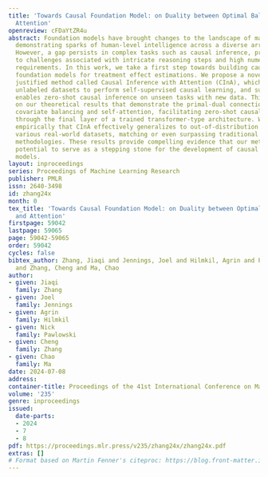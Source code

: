 ```yaml
---
title: 'Towards Causal Foundation Model: on Duality between Optimal Balancing and
  Attention'
openreview: cFDaYtZR4u
abstract: Foundation models have brought changes to the landscape of machine learning,
  demonstrating sparks of human-level intelligence across a diverse array of tasks.
  However, a gap persists in complex tasks such as causal inference, primarily due
  to challenges associated with intricate reasoning steps and high numerical precision
  requirements. In this work, we take a first step towards building causally-aware
  foundation models for treatment effect estimations. We propose a novel, theoretically
  justified method called Causal Inference with Attention (CInA), which utilizes multiple
  unlabeled datasets to perform self-supervised causal learning, and subsequently
  enables zero-shot causal inference on unseen tasks with new data. This is based
  on our theoretical results that demonstrate the primal-dual connection between optimal
  covariate balancing and self-attention, facilitating zero-shot causal inference
  through the final layer of a trained transformer-type architecture. We demonstrate
  empirically that CInA effectively generalizes to out-of-distribution datasets and
  various real-world datasets, matching or even surpassing traditional per-dataset
  methodologies. These results provide compelling evidence that our method has the
  potential to serve as a stepping stone for the development of causal foundation
  models.
layout: inproceedings
series: Proceedings of Machine Learning Research
publisher: PMLR
issn: 2640-3498
id: zhang24x
month: 0
tex_title: 'Towards Causal Foundation Model: on Duality between Optimal Balancing
  and Attention'
firstpage: 59042
lastpage: 59065
page: 59042-59065
order: 59042
cycles: false
bibtex_author: Zhang, Jiaqi and Jennings, Joel and Hilmkil, Agrin and Pawlowski, Nick
  and Zhang, Cheng and Ma, Chao
author:
- given: Jiaqi
  family: Zhang
- given: Joel
  family: Jennings
- given: Agrin
  family: Hilmkil
- given: Nick
  family: Pawlowski
- given: Cheng
  family: Zhang
- given: Chao
  family: Ma
date: 2024-07-08
address:
container-title: Proceedings of the 41st International Conference on Machine Learning
volume: '235'
genre: inproceedings
issued:
  date-parts:
  - 2024
  - 7
  - 8
pdf: https://proceedings.mlr.press/v235/zhang24x/zhang24x.pdf
extras: []
# Format based on Martin Fenner's citeproc: https://blog.front-matter.io/posts/citeproc-yaml-for-bibliographies/
---
```

